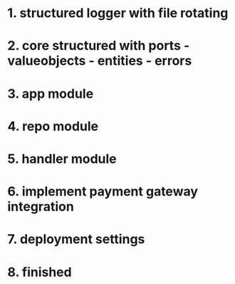 # 1. structured logger with file rotating 
# 2. core structured with ports - valueobjects - entities - errors
# 3. app module 
# 4. repo module
# 5. handler module
# 6. implement payment gateway integration
# 7. deployment settings
# 8. finished